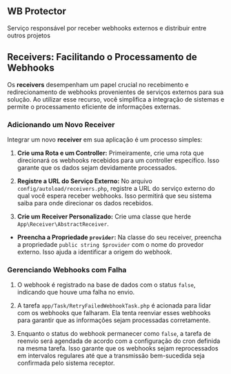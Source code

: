 ## WB Protector
Serviço responsável por receber webhooks externos e distribuir entre outros projetos


## Receivers: Facilitando o Processamento de Webhooks

Os **receivers** desempenham um papel crucial no recebimento e redirecionamento de webhooks provenientes de serviços externos para sua solução. Ao utilizar esse recurso, você simplifica a integração de sistemas e permite o processamento eficiente de informações externas.

### Adicionando um Novo Receiver

Integrar um novo **receiver** em sua aplicação é um processo simples:

1.  **Crie uma Rota e um Controller:** Primeiramente, crie uma rota que direcionará os webhooks recebidos para um controller específico. Isso garante que os dados sejam devidamente processados.

2.  **Registre a URL do Serviço Externo:** No arquivo `config/autoload/receivers.php`, registre a URL do serviço externo do qual você espera receber webhooks. Isso permitirá que seu sistema saiba para onde direcionar os dados recebidos.

3.  **Crie um Receiver Personalizado:** Crie uma classe que herde `App\Receiver\AbstractReceiver`.

   -   **Preencha a Propriedade `provider`:** Na classe do seu receiver, preencha a propriedade `public string $provider` com o nome do provedor externo. Isso ajuda a identificar a origem do webhook.

### Gerenciando Webhooks com Falha

1.  O webhook é registrado na base de dados com o status `false`, indicando que houve uma falha no envio.

2.  A tarefa `app/Task/RetryFailedWebhookTask.php` é acionada para lidar com os webhooks que falharam. Ela tenta reenviar esses webhooks para garantir que as informações sejam processadas corretamente.

3.  Enquanto o status do webhook permanecer como `false`, a tarefa de reenvio será agendada de acordo com a configuração do cron definida na mesma tarefa. Isso garante que os webhooks sejam reprocessados em intervalos regulares até que a transmissão bem-sucedida seja confirmada pelo sistema receptor.